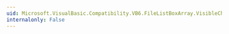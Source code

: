 ```yaml
---
uid: Microsoft.VisualBasic.Compatibility.VB6.FileListBoxArray.VisibleChanged
internalonly: False
---
```

